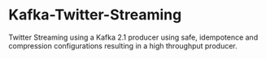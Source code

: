 # Kafka-Twitter-Streaming
Twitter Streaming using a Kafka 2.1 producer using safe, idempotence and compression configurations resulting in a high throughput producer.

